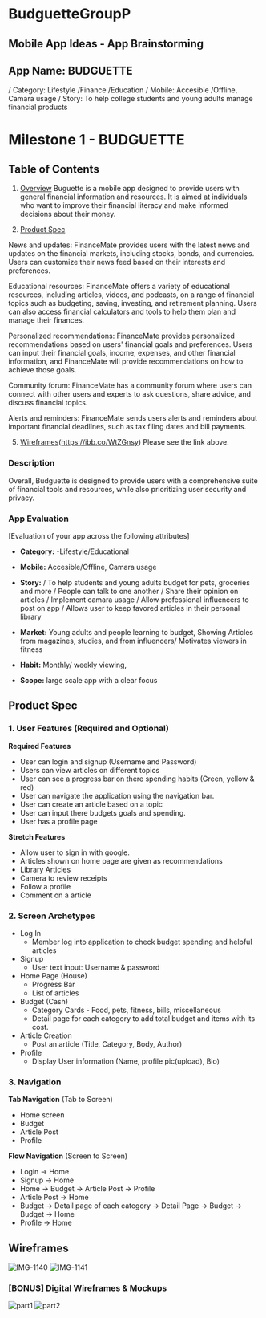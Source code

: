 # BudguetteGroupP
## Mobile App Ideas - App Brainstorming

## App Name: BUDGUETTE 
/ Category: Lifestyle /Finance /Education
/ Mobile: Accesible /Offline, Camara usage 
/ Story: To help college students and young adults manage financial products

# Milestone 1 - BUDGUETTE

## Table of Contents

1. [Overview](#Overview)
Buguette is a mobile app designed to provide users with general financial information and resources. It is aimed at individuals who want to improve their financial literacy and make informed decisions about their money.

3. [Product Spec](#Product-Spec)

News and updates: FinanceMate provides users with the latest news and updates on the financial markets, including stocks, bonds, and currencies. Users can customize their news feed based on their interests and preferences.

Educational resources: FinanceMate offers a variety of educational resources, including articles, videos, and podcasts, on a range of financial topics such as budgeting, saving, investing, and retirement planning. Users can also access financial calculators and tools to help them plan and manage their finances.

Personalized recommendations: FinanceMate provides personalized recommendations based on users' financial goals and preferences. Users can input their financial goals, income, expenses, and other financial information, and FinanceMate will provide recommendations on how to achieve those goals.

Community forum: FinanceMate has a community forum where users can connect with other users and experts to ask questions, share advice, and discuss financial topics.

Alerts and reminders: FinanceMate sends users alerts and reminders about important financial deadlines, such as tax filing dates and bill payments.

5. [Wireframes](#Wireframes)(https://ibb.co/WtZGnsy)
Please see the link above.

### Description

Overall, Budguette is designed to provide users with a comprehensive suite of financial tools and resources, while also prioritizing user security and privacy.

### App Evaluation

[Evaluation of your app across the following attributes]

- **Category:**
-Lifestyle/Educational

- **Mobile:**
Accesible/Offline, Camara usage 

- **Story:**
/ To help students and young adults budget for pets, groceries and more
/ People can talk to one another
/ Share their opinion on articles
/ Implement camara usage
/ Allow professional influencers to post on app
/ Allows user to keep favored articles in their personal library

- **Market:**
Young adults and people learning to budget, Showing Articles from magazines, studies, and from influencers/ Motivates viewers in fitness

- **Habit:**
Monthly/ weekly viewing,

- **Scope:**
large scale app with a clear focus

## Product Spec

### 1. User Features (Required and Optional)

**Required Features**

* User can login and signup (Username and Password)
* Users can view articles on different topics
* User can see a progress bar on there spending habits (Green, yellow & red) 
* User can navigate the application using the navigation bar. 
* User can create an article based on a topic
* User can input there budgets goals and spending. 
* User has a profile page

**Stretch Features**

* Allow user to sign in with google.
* Articles shown on home page are given as recommendations
* Library Articles
* Camera to review receipts
* Follow a profile
* Comment on a article

### 2. Screen Archetypes

- Log In
  - Member log into application to check budget spending and helpful articles
- Signup 
    - User text input: Username & password
- Home Page (House) 
    - Progress Bar 
    - List of articles 
- Budget (Cash)
    - Category Cards - Food, pets, fitness, bills, miscellaneous
    - Detail page for each category to add total budget and items with its cost. 
- Article Creation
    - Post an article (Title, Category, Body, Author)
- Profile
    - Display User information (Name, profile pic(upload), Bio)
    
    

### 3. Navigation

**Tab Navigation** (Tab to Screen)

* Home screen
* Budget
* Article Post
* Profile

**Flow Navigation** (Screen to Screen)

- Login -> Home
- Signup -> Home 
- Home
    -> Budget 
    -> Article Post
    -> Profile
- Article Post 
    -> Home 
- Budget 
    -> Detail page of each category
    -> Detail Page -> Budget 
    -> Budget -> Home
- Profile 
    -> Home     
        

## Wireframes
<img src="https://i.ibb.co/kJpxRfL/IMG-1140.png" alt="IMG-1140" border="0">
<img src="https://i.ibb.co/M7ZD7JR/IMG-1141.png" alt="IMG-1141" border="0">


### [BONUS] Digital Wireframes & Mockups
<img src="https://i.ibb.co/m6zNKsc/part1.png" alt="part1" border="0">
<img src="https://i.ibb.co/jZ4qq62/part2.png" alt="part2" border="0">

